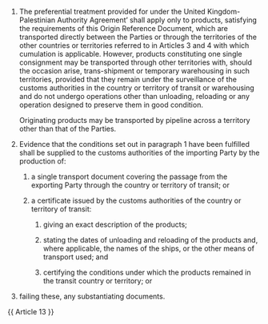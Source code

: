 1. The preferential treatment provided for under the United Kingdom-Palestinian Authority Agreement’ shall apply only to products, satisfying the requirements of this Origin Reference Document, which are transported directly between the Parties or through the territories of the other countries or territories referred to in Articles 3 and 4 with which cumulation is applicable. However, products constituting one single consignment may be transported through other territories with, should the occasion arise, trans-shipment or temporary warehousing in such territories, provided that they remain under the surveillance of the customs authorities in the country or territory of transit or warehousing and do not undergo operations other than unloading, reloading or any operation designed to preserve them in good condition.

    Originating products may be transported by pipeline across a territory other than that of the Parties.

2. Evidence that the conditions set out in paragraph 1 have been fulfilled shall be supplied to the customs authorities of the importing Party by the production of:

    1. a single transport document covering the passage from the exporting Party through the country or territory of transit; or

    2. a certificate issued by the customs authorities of the country or territory of transit:

       1. giving an exact description of the products;

       2. stating the dates of unloading and reloading of the products and, where applicable, the names of the ships, or the other means of transport used; and

       3. certifying the conditions under which the products remained in the transit country or territory; or

3. failing these, any substantiating documents.

{{ Article 13 }}
